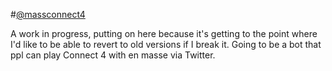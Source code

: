 #[@massconnect4](https://twitter.com/massconnect4)

A work in progress, putting on here because it's getting to the point where I'd like to be able to revert to old versions if I break it. Going to be a bot that ppl can play Connect 4 with en masse via Twitter.
